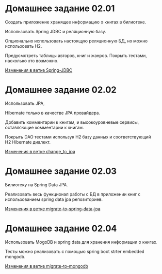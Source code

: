 

Домашнее задание 02.01
=============================

Создать приложение хранящее информацию о книгах в
билиотеке.

Использовать
Spring JDBC и реляционную базу.

Опционально использовать настоящую реляционную БД, но
можно использовать H2.

Предусмотреть таблицы авторов, книг и жанров.
Покрыть тестами, насколько это возможно.

[Изменения в ветке Spring-JDBC](https://github.com/alekseyChershembeev/spring_course_2/tree/Spring-JDBC/)

Домашнее задание 02.02
=============================

Использовать JPA,

Hibernate только в качестве JPA
провайдера.

Добавить комментарии к книгам, и высокоуровневые
сервисы, оставляющие комментарии к книгам.

Покрыть DAO тестами используя H2 базу данных и
соответствующий H2 Hibernate диалект.

[Изменения в ветке change_to_jpa](https://github.com/alekseyChershembeev/spring_course_2/tree/change_to_jpa)

Домашнее задание 02.03
=============================

Билиотеку
на Spring Data JPA.

Реализовать весь функционал работы с БД в приложении
книг с использованием spring data jpa репозиториев.

[Изменения в ветке migrate-to-spring-data-jpa](https://github.com/alekseyChershembeev/spring_course_2/tree/migrate-to-spring-data-jpa)

Домашнее задание 02.04
=============================
Использовать
MogoDB и spring data для хранения
информации о книгах.

Тесты можно реализовать с помощью
spring boot strter
embedded mongodb.

[Изменения в ветке migrate-to-mongodb](https://github.com/alekseyChershembeev/spring_course_2/tree/migrate-to-mongodb)




